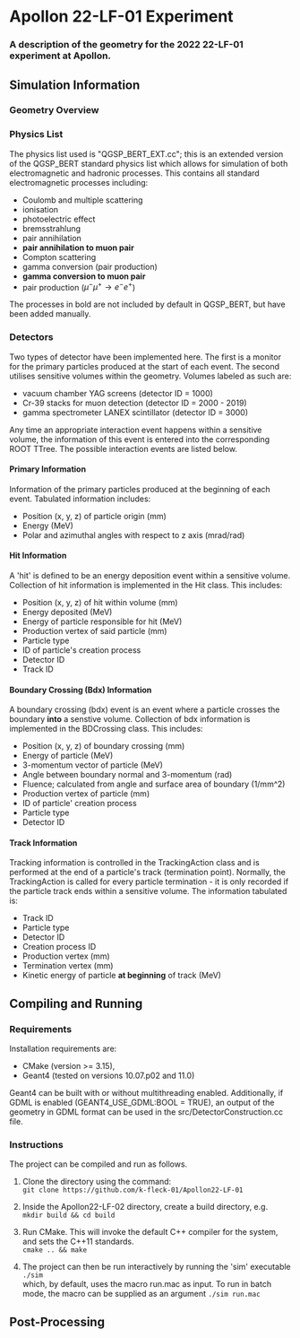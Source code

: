 # Apollon 22-LF-01 Experiment
### A description of the geometry for the 2022 22-LF-01 experiment at Apollon.

## Simulation Information
### Geometry Overview
### Physics List
The physics list used is "QGSP_BERT_EXT.cc"; this is an extended version of the QGSP_BERT standard physics list which allows for simulation of both electromagnetic and hadronic processes. This contains all standard electromagnetic processes including:

- Coulomb and multiple scattering
- ionisation
- photoelectric effect
- bremsstrahlung
- pair annihilation
- **pair annihilation to muon pair**
- Compton scattering
- gamma conversion (pair production)
- **gamma conversion to muon pair**
- pair production ($\mu^-\mu^+ \rightarrow e^-e^+$)

The processes in bold are not included by default in QGSP_BERT, but have been added manually.

### Detectors
Two types of detector have been implemented here. The first is a monitor for the primary particles produced at the start of each event.  The second utilises sensitive volumes within the geometry. Volumes labeled as such are:

- vacuum chamber YAG screens (detector ID = 1000)
- Cr-39 stacks for muon detection (detector ID = 2000 - 2019)
- gamma spectrometer LANEX scintillator (detector ID = 3000)

Any time an appropriate interaction event happens within a sensitive volume, the information of this event is entered into the corresponding ROOT TTree. The possible interaction events are listed below.

#### Primary Information
Information of the primary particles produced at the beginning of each event. Tabulated information includes:

- Position (x, y, z) of particle origin (mm)
- Energy (MeV)
- Polar and azimuthal angles with respect to z axis (mrad/rad)

#### Hit Information
A 'hit' is defined to be an energy deposition event within a sensitive volume.
Collection of hit information is implemented in the Hit class. This includes:

- Position (x, y, z) of hit within volume (mm)
- Energy deposited (MeV)
- Energy of particle responsible for hit (MeV)
- Production vertex of said particle (mm)
- Particle type
- ID of particle's creation process
- Detector ID
- Track ID

#### Boundary Crossing (Bdx) Information
A boundary crossing (bdx) event is an event where a particle crosses the boundary **into** a senstive volume.
Collection of bdx information is implemented in the BDCrossing class. This includes:

- Position (x, y, z) of boundary crossing (mm)
- Energy of particle (MeV)
- 3-momentum vector of particle (MeV)
- Angle between boundary normal and 3-momentum (rad)
- Fluence; calculated from angle and surface area of boundary (1/mm^2)
- Production vertex of particle (mm)
- ID of particle' creation process
- Particle type
- Detector ID

#### Track Information
Tracking information is controlled in the TrackingAction class and is performed at the end of a particle's track (termination point). Normally, the TrackingAction is called for every particle termination - it is only recorded if the particle track ends within a sensitive volume. The information tabulated is:

- Track ID
- Particle type
- Detector ID
- Creation process ID
- Production vertex (mm)
- Termination vertex (mm)
- Kinetic energy of particle **at beginning** of track (MeV)

## Compiling and Running
### Requirements
Installation requirements are:

* CMake (version >= 3.15),
* Geant4 (tested on versions 10.07.p02 and 11.0)

Geant4 can be built with or without multithreading enabled. Additionally, if GDML is enabled (GEANT4_USE_GDML:BOOL = TRUE), an output of the geometry in GDML format can be used in the src/DetectorConstruction.cc file.

### Instructions
The project can be compiled and run as follows.
1. Clone the directory using the command: <br>
    `git clone https://github.com/k-fleck-01/Apollon22-LF-01`

2. Inside the Apollon22-LF-02 directory, create a build directory, e.g. <br>
   `mkdir build && cd build`

3. Run CMake. This will invoke the default C++ compiler for the system, and sets the C++11 standards. <br>
   `cmake .. && make`

4. The project can then be run interactively by running the 'sim' executable <br>
   `./sim` <br>
    which, by default, uses the macro run.mac as input. To run in batch mode, the macro can be supplied
    as an argument
    `./sim run.mac` <br>

## Post-Processing
